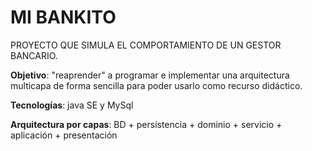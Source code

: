 # MI BANKITO
PROYECTO QUE SIMULA EL COMPORTAMIENTO DE UN GESTOR BANCARIO.

**Objetivo**: "reaprender" a programar e implementar una arquitectura multicapa de forma sencilla para poder usarlo como recurso didáctico.

**Tecnologías**: java SE y MySql

**Arquitectura por capas**: BD + persistencia + dominio + servicio + aplicación + presentación
